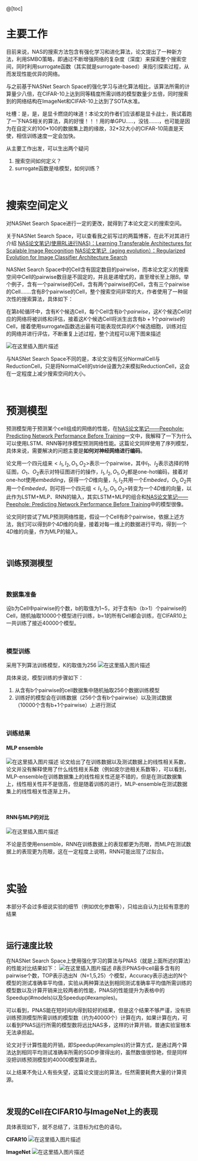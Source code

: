 ﻿@[toc]

# 主要工作
目前来说，NAS的搜索方法包含有强化学习和进化算法，论文提出了一种新方法，利用SMBO策略，即通过不断增强网络的复杂度（深度）来探索整个搜索空间，同时利用surrogate函数（其实就是surrogate-based）来指引探索过程，从而发现性能优异的网络。

与之前基于NASNet Search Space的强化学习与进化算法相比，该算法所需的计算量少八倍，在CIFAR-10上达到同等精度所需训练的模型数量少五倍，同时搜索到的网络结构在ImageNet和CIFAR-10上达到了SOTA水准。

吐槽：是，是，是显卡燃烧的味道！本论文的作者们应该都是显卡战士，我试着跑了一下NAS相关的算法，真的好慢！！！用的单GPU.....，没钱.......，也可能是因为在自定义的100\*100的数据集上跑的缘故，32*32大小的CIFAR-10简直是天使，相信训练速度一定会加快。

从主要工作出发，可以生出两个疑问

 1. 搜索空间如何定义？
 2. surrogate函数是啥模型，如何训练？

<br>

# 搜索空间定义
对NASNet Search Space进行一定的更改，就得到了本论文定义的搜索空间。

关于NASNet Search Space，可以查看我之前写过的两篇博客，在此不对其进行介绍
[NAS论文笔记(使用RL进行NAS)：Learning Transferable Architectures for Scalable Image Recognition](https://blog.csdn.net/dhaiuda/article/details/94598175#_12)
[NAS论文笔记（aging evolution）：Regularized Evolution for Image Classifier Architecture Search](https://blog.csdn.net/dhaiuda/article/details/93337707#_14)

NASNet Search Space中的Cell含有固定数目的pairwise，而本论文定义的搜索空间中Cell的pairwise数目是不固定的，并且是递增式的，直至增长至上限$B$。举个例子，含有一个pairwise的Cell，含有两个pairwise的Cell，含有三个pairwise的Cell.......含有$B$个pairwise的Cell，整个搜索空间非常的大，作者使用了一种层次性的搜索算法，具体如下：

在第$b$轮循环中，含有$K$个候选Cell，每个Cell含有$b$个$pairwise$，这$K$个候选Cell对应的网络将被训练和评估，接着这$K$个候选Cell将派生出含有$b+1$个$pairwise$的Cell，接着使用surrogate函数选出最有可能表现优异的$K$个候选细胞，训练对应的网络并进行评估，不断重复上述过程，整个流程可以用下图来描述

![在这里插入图片描述](https://img-blog.csdnimg.cn/201910171010330.png?x-oss-process=image/watermark,type_ZmFuZ3poZW5naGVpdGk,shadow_10,text_aHR0cHM6Ly9ibG9nLmNzZG4ubmV0L2RoYWl1ZGE=,size_16,color_FFFFFF,t_70)

与NASNet Search Space不同的是，本论文没有区分NormalCell与ReductionCell，只是将NormalCell的stride设置为2来模拟ReductionCell，这会在一定程度上减少搜索空间的大小。

<br>

# 预测模型
预测模型用于预测某个cell组成的网络的性能，在[NAS论文笔记——Peephole: Predicting Network Performance Before Training](https://blog.csdn.net/dhaiuda/article/details/102585029)一文中，我解释了一下为什么可以使用LSTM、RNN等时序模型预测网络性能。这篇论文同样使用了序列模型，具体来说，需要解决的问题主要是**如何对神经网络进行编码**。

论文用一个四元组来$<I_1,I_2,O_1,O_2>$表示一个pairwise，其中$I_1、I_2$表示选择的特征图，$O_1、O_2$表示对特征图进行的操作，$I_1,I_2,O_1,O_2$都是one-hot编码，接着对one-hot使用$embedding$，获得一个$D$维向量，$I_1,I_2$共用一个$Embeded$，$O_1,O_2$共用一个$Embeded$，则可将一个四元组$<I_1,I_2,O_1,O_2>$转变为一个$4D$维的向量，以此作为LSTM+MLP、RNN的输入，其实LSTM+MLP的组合和[NAS论文笔记——Peephole: Predicting Network Performance Before Training](https://blog.csdn.net/dhaiuda/article/details/102585029)中的模型很像。

论文同时尝试了MLP预测网络性能，假设一个Cell有$B$个pairwise，依据上述方法，我们可以得到$B$个$4D$维的向量，接着对每一维上的数据进行平均，得到一个$4D$维的向量，作为MLP的输入。

<br>

## 训练预测模型
<br>

### 数据集准备
设b为Cell中pairwise的个数，b的取值为1~5，对于含有b（b>1）个pairwise的Cell，随机抽取10000个模型进行训练，b=1的所有Cell都会训练，在CIFAR10上一共训练了接近40000个模型。

<br>

### 模型训练
采用下列算法训练模型，K的取值为256
![在这里插入图片描述](https://img-blog.csdnimg.cn/20191017183136761.png?x-oss-process=image/watermark,type_ZmFuZ3poZW5naGVpdGk,shadow_10,text_aHR0cHM6Ly9ibG9nLmNzZG4ubmV0L2RoYWl1ZGE=,size_16,color_FFFFFF,t_70)

具体来说，模型训练的步骤如下：

 1. 从含有b个pairwise的cell数据集中随机抽取256个数据训练模型
 2. 训练好的模型会在训练数据（256个含有b个pairwise）以及测试数据（10000个含有b+1个pairwise）上进行测试

<br>

### 训练结果

#### MLP ensemble
![在这里插入图片描述](https://img-blog.csdnimg.cn/20191017183953293.png?x-oss-process=image/watermark,type_ZmFuZ3poZW5naGVpdGk,shadow_10,text_aHR0cHM6Ly9ibG9nLmNzZG4ubmV0L2RoYWl1ZGE=,size_16,color_FFFFFF,t_70)
论文给出了在训练数据以及测试数据上的线性相关系数，论文并没有解释使用了什么线性相关系数（例如皮尔逊相关系数等），可以看到，MLP-ensemble在训练数据集上的线性相关性还是不错的，但是在测试数据集上，线性相关性并不是很高，但是随着训练的进行，MLP-ensemble在测试数据集上的线性相关性逐渐上升。

<br>

#### RNN与MLP的对比
![在这里插入图片描述](https://img-blog.csdnimg.cn/20191017185048294.png?x-oss-process=image/watermark,type_ZmFuZ3poZW5naGVpdGk,shadow_10,text_aHR0cHM6Ly9ibG9nLmNzZG4ubmV0L2RoYWl1ZGE=,size_16,color_FFFFFF,t_70)

不论是否使用ensemble，RNN在训练数据上的表现都更为亮眼，而MLP在测试数据上的表现更为亮眼，这在一定程度上说明，RNN可能出现了过拟合。

<br>

# 实验
本部分不会过多细说实验的细节（例如优化参数等），只给出自认为比较有意思的结果

<br>

## 运行速度比较

在NASNet Search Space上使用强化学习的算法与PNAS（就是上面所述的算法）的性能对比结果如下：
![在这里插入图片描述](https://img-blog.csdnimg.cn/20191017185836561.png?x-oss-process=image/watermark,type_ZmFuZ3poZW5naGVpdGk,shadow_10,text_aHR0cHM6Ly9ibG9nLmNzZG4ubmV0L2RoYWl1ZGE=,size_16,color_FFFFFF,t_70)
$B$表示PNAS中cell最多含有的pairwise个数，TOP表示选出N（N=1,5,25）个模型，Accuracy表示选出的N个模型的测试准确率平均值，实验从两种算法达到相同测试准确率平均值所需训练的模型数以及计算开销来比较两者的性能，PNAS的性能提升为表格中的Speedup(#models)以及Speedup(#examples)。

可以看到，PNAS能在短时间内得到较好的结果，但是这个结果不够严谨，没有把训练预测模型所需训练的模型数（约为40000个）计算在内，如果计算在内，可以看到PNAS运行所需的模型数将远比NAS多，这样的计算开销，普通实验室根本无法承担起。

论文对于计算性能的开销，即Speedup(#examples)的计算方式，是通过两个算法达到相同平均测试准确率所需的SGD步骤得出的，虽然数值很惊艳，但是同样没把训练预测模型的40000模型算进去。

以上结果不免让人有些失望，这篇论文提出的算法，任然需要耗费大量的计算资源。


<br>

## 发现的Cell在CIFAR10与ImageNet上的表现
具体表现如下，就不总结了，注意标为红色的语句。

**CIFAR10**
![在这里插入图片描述](https://img-blog.csdnimg.cn/20191017191104291.png?x-oss-process=image/watermark,type_ZmFuZ3poZW5naGVpdGk,shadow_10,text_aHR0cHM6Ly9ibG9nLmNzZG4ubmV0L2RoYWl1ZGE=,size_16,color_FFFFFF,t_70)

**ImageNet**
![在这里插入图片描述](https://img-blog.csdnimg.cn/20191017191202655.png?x-oss-process=image/watermark,type_ZmFuZ3poZW5naGVpdGk,shadow_10,text_aHR0cHM6Ly9ibG9nLmNzZG4ubmV0L2RoYWl1ZGE=,size_16,color_FFFFFF,t_70)

